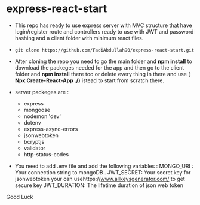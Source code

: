 # express-react-start

- This repo has ready to use express server with MVC structure that have login/register route and controllers ready to use with JWT and password hashing and a client folder with minimum react files.

- `git clone https://github.com/FadiAbdullah90/express-react-start.git`

- After cloning the repo you need to go the main folder and **npm install** to download the packeges needed for the app and then go to the client folder and **npm install** there too or delete every thing in there and use ( **Npx Create-React-App ./)** istead to start from scratch there.
- server packeges are :

  - express
  - mongoose
  - nodemon 'dev'
  - dotenv
  - express-async-errors
  - jsonwebtoken
  - bcryptjs
  - validator
  - http-status-codes

- You need to add .env file and add the following variables :
  MONGO_URI : Your connection string to mongoDB .
  JWT_SECRET: Your secret key for jsonwebtoken your can usehttps://www.allkeysgenerator.com/ to get secure key
  JWT_DURATION: The lifetime duration of json web token

Good Luck
